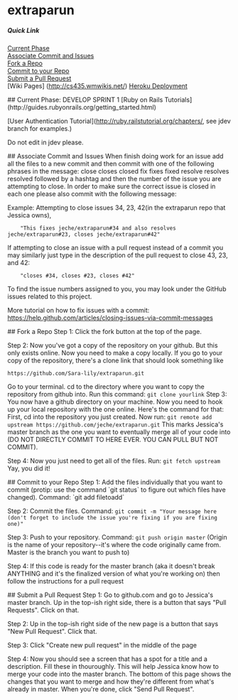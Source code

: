 extraparun
==========

##### Quick Link  
[Current Phase](#currentphase)  
[Associate Commit and Issues](#associate)  
[Fork a Repo](#fork)  
[Commit to your Repo](#commit)  
[Submit a Pull Request](#pull)  
[Wiki Pages] (http://cs435.wmwikis.net/)
[Heroku Deployment](http://extraparun.herokuapp.com)


<a name="Current Phase"/>
## Current Phase: DEVELOP SPRINT 1
[Ruby on Rails Tutorials](http://guides.rubyonrails.org/getting_started.html)

[User Authentication Tutorial](http://ruby.railstutorial.org/chapters/, see jdev branch for examples.)

Do not edit in jdev please.

<a name="associate"/>
## Associate Commit and Issues
When finish doing work for an issue add all the files to a new commit and then commit with one of the following phrases in the message:
    close
    closes
    closed
    fix
    fixes
    fixed
    resolve
    resolves
    resolved
followed by a hashtag and then the number of the issue you are attempting to close.  In order to make sure the correct issue is closed in each one please also commit with the following message:

Example: Attempting to close issues 34, 23, 42(in the extraparun repo that Jessica owns), 

        "This fixes jeche/extraparun#34 and also resolves jeche/extraparun#23, closes jeche/extraparun#42"

If attempting to close an issue with a pull request instead of a commit you may similarly just type in the description of the pull request to close 43, 23, and 42:

        "closes #34, closes #23, closes #42"


To find the issue numbers assigned to you, you may look under the GitHub issues related to this project.

More tutorial on how to fix issues with a commit: https://help.github.com/articles/closing-issues-via-commit-messages

<a name="fork"/>
## Fork a Repo
Step 1: Click the fork button at the top of the page.

Step 2: Now you've got a copy of the repository on your github.  But this only exists online.  Now you need to make a copy locally.  If you go to your copy of the repository, there's a clone link that should look something like 

    https://github.com/Sara-lily/extraparun.git
Go to your terminal.  cd to the directory where you want to copy the repository from github into.  Run this command: `git clone yourlink`
Step 3: You now have a github directory on your machine.  Now you need to hook up your local repository with the one online.  Here's the command for that:  First, cd into the repository you just created.  Now run: `git remote add upstream https://github.com/jeche/extraparun.git`   This marks Jessica's master branch as the one you want to eventually merge all of your code into (DO NOT DIRECTLY COMMIT TO HERE EVER.  YOU CAN PULL BUT NOT COMMIT).

Step 4:  Now you just need to get all of the files.  Run: `git fetch upstream`  Yay, you did it!

<a name="commit"/>
## Commit to your Repo
Step 1: Add the files individually that you want to commit (protip: use the command `git status` to figure out which files have changed).  Command: `git add filetoadd`

Step 2: Commit the files.  Command: `git commit -m "Your message here (don't forget to include the issue you're fixing if you are fixing one)"`

Step 3: Push to your repository.  Command: `git push origin master` (Origin is the name of your repository--it's where the code originally came from.  Master is the branch you want to push to)

Step 4: If this code is ready for the master branch (aka it doesn't break ANYTHING and it's the finalized version of what you're working on) then follow the instructions for a pull request

<a name="pull"/>
## Submit a Pull Request
Step 1: Go to github.com and go to Jessica's master branch.  Up in the top-ish right side, there is a button that says "Pull Requests".  Click on that.

Step 2: Up in the top-ish right side of the new page is a button that says "New Pull Request".  Click that.

Step 3: Click "Create new pull request" in the middle of the page

Step 4: Now you should see a screen that has a spot for a title and a description.  Fill these in thouroughly.  This will help Jessica know how to merge your code into the master branch.  The bottom of this page shows the changes that you want to merge and how they're different from what's already in master.  When you're done, click "Send Pull Request".  

